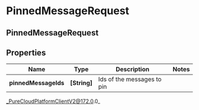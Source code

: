 # PinnedMessageRequest

## PinnedMessageRequest

## Properties

|Name | Type | Description | Notes|
|------------ | ------------- | ------------- | -------------|
| **pinnedMessageIds** | **[String]** | Ids of the messages to pin | |



_PureCloudPlatformClientV2@172.0.0_
